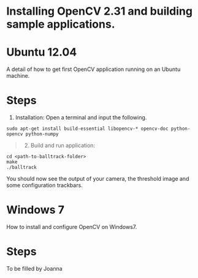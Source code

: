 # Installing OpenCV 2.31 and building sample applications.

# Ubuntu 12.04 #

A detail of how to get first OpenCV application running on an Ubuntu machine.


# Steps #

  1. Installation: Open a terminal and input the following.
```
sudo apt-get install build-essential libopencv-* opencv-doc python-opencv python-numpy
```

> 2. Build and run application:
```
cd <path-to-balltrack-folder>
make
./balltrack
```

You should now see the output of your camera, the threshold image and some configuration trackbars.

# Windows 7 #
How to install and configure OpenCV on Windows7.

# Steps #
To be filled by Joanna